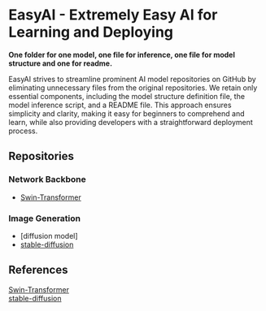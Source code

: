 # EasyAI - Extremely Easy AI for Learning and Deploying

**One folder for one model, one file for inference, one file for model structure and one for readme.**  

EasyAI strives to streamline prominent AI model repositories on GitHub by eliminating unnecessary files from the original repositories. We retain only essential components, including the model structure definition file, the model inference script, and a README file. This approach ensures simplicity and clarity, making it easy for beginners to comprehend and learn, while also providing developers with a straightforward deployment process.  

## Repositories
### Network Backbone
- [Swin-Transformer](Swin-Transformer)

### Image Generation
- [diffusion model]
- [stable-diffusion](stable-diffusion)


## References
[Swin-Transformer](https://github.com/microsoft/Swin-Transformer)  
[stable-diffusion](https://github.com/CompVis/stable-diffusion)